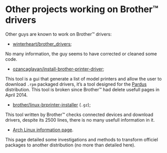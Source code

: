 Other projects working on Brother™ drivers
==========================================

Other guys are known to work on Brother™ drivers:

* [winterheart/brother_drivers](https://github.com/winterheart/brother-drivers);

No many information, the guy seems to have corrected or cleaned some code.

* [ozancaglayan/install-brother-printer-driver](https://github.com/ozancaglayan/install-brother-printer-driver);

This tool is a gui that generate a list of model printers and allow the user to download ``.rpm`` packaged drivers, it’s a tool designed for the [Pardus](http://www.pardus.org.tr/eng) distribution. This tool is broken since Brother™ had delete usefull pages in April 2014.

* [brother/linux-brprinter-installer](http://download.brother.com/welcome/dlf006893/linux-brprinter-installer-2.0.0-1.gz) (``.gz``);

This tool written by Brother™ checks connected devices and download drivers, despite its 2500 lines, there is no many usefull information in it.

* [Arch Linux information page](https://wiki.archlinux.org/index.php/Creating_packages_for_Brother_drivers).

This page detailed some investigations and methods to transform officiel packages to another distribution (no more than detailed here).

